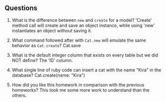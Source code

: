 ## Questions

1. What is the difference between `new` and `create` for a model?
      'Create' method call will create and save an object instance, while using 'new' instantiates an object without saving it.

2. What command followed after with `Cat.new` will emulate the same behavior as `Cat.create`?
      Cat.save

3. What is the default integer column that exists on every table but we did NOT define?
      The 'ID' column.

4. What single line of ruby code can insert a cat with the name "Kira" in the database?
      Cat.create(name: "Kira")

5. How did you like this homework in comparison with the previous homeworks?
      This took me some more work to understand than the others.
